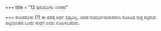 +++
title = "12 ಪುಲಿದೊಗಲ ಸೀಸಕದ"

+++
ಕಾಂಚದೊಳು (?) ಈ ಪದಕ್ಕೆ ಅರ್ಥ ಸ್ಪಷ್ಟವಿಲ್ಲ. ಆದರೆ ಸಂದರ್ಭಾನುಸಾರವಾಗಿ  ಸೊಂಟದ ಸುತ್ತ ಕಟ್ಟಿರುವ ಪಟ್ಟಿಯಂತಹ ಒಂದು ಸಾಧನ ಎಂದು ಊಹಿಸಬಹುದು.